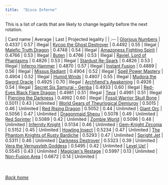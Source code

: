 ```yaml
---
title:  "Disco Inferno"
---
```


This is a list of cards that are likely to change legality before the next rotation.

| Card name | Average | Last | Projected legality |
| :-- |
[Glorious Numbers](https://db.ygoprodeck.com/card/?search=Glorious%20Numbers) | 0.4337 | 0.57 | Illegal |
[Kycoo the Ghost Destroyer](https://db.ygoprodeck.com/card/?search=Kycoo%20the%20Ghost%20Destroyer) | 0.4492 | 0.55 | Illegal |
[Malefic Truth Dragon](https://db.ygoprodeck.com/card/?search=Malefic%20Truth%20Dragon) | 0.4748 | 0.54 | Illegal |
[Amazoness Fighting Spirit](https://db.ygoprodeck.com/card/?search=Amazoness%20Fighting%20Spirit) | 0.4766 | 0.53 | Illegal |
[Buten](https://db.ygoprodeck.com/card/?search=Buten) | 0.4766 | 0.53 | Illegal |
[Raviel, Lord of Phantasms](https://db.ygoprodeck.com/card/?search=Raviel,%20Lord%20of%20Phantasms) | 0.4826 | 0.53 | Illegal |
[Stardust Re-Spark](https://db.ygoprodeck.com/card/?search=Stardust%20Re-Spark) | 0.4826 | 0.53 | Illegal |
[Inferno Hammer](https://db.ygoprodeck.com/card/?search=Inferno%20Hammer) | 0.4870 | 0.57 | Illegal |
[Instant Fusion](https://db.ygoprodeck.com/card/?search=Instant%20Fusion) | 0.4889 | 0.56 | Illegal |
[Missus Radiant](https://db.ygoprodeck.com/card/?search=Missus%20Radiant) | 0.4904 | 0.52 | Illegal |
[Spell Power Mastery](https://db.ygoprodeck.com/card/?search=Spell%20Power%20Mastery) | 0.4904 | 0.52 | Illegal |
[Humid Winds](https://db.ygoprodeck.com/card/?search=Humid%20Winds) | 0.4907 | 0.55 | Illegal |
[Mudora the Sword Oracle](https://db.ygoprodeck.com/card/?search=Mudora%20the%20Sword%20Oracle) | 0.4925 | 0.70 | Illegal |
[Archfiend's Awakening](https://db.ygoprodeck.com/card/?search=Archfiend's%20Awakening) | 0.4926 | 0.54 | Illegal |
[Secret Six Samurai - Genba](https://db.ygoprodeck.com/card/?search=Secret%20Six%20Samurai%20-%20Genba) | 0.4933 | 0.60 | Illegal |
[Red-Eyes Black Flare Dragon](https://db.ygoprodeck.com/card/?search=Red-Eyes%20Black%20Flare%20Dragon) | 0.4981 | 0.51 | Illegal |
[Teva](https://db.ygoprodeck.com/card/?search=Teva) | 0.4981 | 0.51 | Illegal |
[Piercing the Darkness](https://db.ygoprodeck.com/card/?search=Piercing%20the%20Darkness) | 0.4992 | 0.60 | Illegal |
[Fossil Warrior Skull Bone](https://db.ygoprodeck.com/card/?search=Fossil%20Warrior%20Skull%20Bone) | 0.5011 | 0.43 | Unlimited |
[World Gears of Theurlogical Demiurgy](https://db.ygoprodeck.com/card/?search=World%20Gears%20of%20Theurlogical%20Demiurgy) | 0.5015 | 0.46 | Unlimited |
[Red Rising Dragon](https://db.ygoprodeck.com/card/?search=Red%20Rising%20Dragon) | 0.5052 | 0.44 | Unlimited |
[Giant Orc](https://db.ygoprodeck.com/card/?search=Giant%20Orc) | 0.5056 | 0.47 | Unlimited |
[Dragonmaid Sheou](https://db.ygoprodeck.com/card/?search=Dragonmaid%20Sheou) | 0.5078 | 0.49 | Unlimited |
[Red Sprinter](https://db.ygoprodeck.com/card/?search=Red%20Sprinter) | 0.5089 | 0.42 | Unlimited |
[Zombie World](https://db.ygoprodeck.com/card/?search=Zombie%20World) | 0.5096 | 0.48 | Unlimited |
[Infernity Knight](https://db.ygoprodeck.com/card/?search=Infernity%20Knight) | 0.5134 | 0.46 | Unlimited |
[Gem-Knight Zirconia](https://db.ygoprodeck.com/card/?search=Gem-Knight%20Zirconia) | 0.5152 | 0.45 | Unlimited |
[Howling Insect](https://db.ygoprodeck.com/card/?search=Howling%20Insect) | 0.5234 | 0.47 | Unlimited |
[The Phantom Knights of Rusty Bardiche](https://db.ygoprodeck.com/card/?search=The%20Phantom%20Knights%20of%20Rusty%20Bardiche) | 0.5293 | 0.47 | Unlimited |
[Spright Jet](https://db.ygoprodeck.com/card/?search=Spright%20Jet) | 0.5311 | 0.46 | Unlimited |
[Darkness Destroyer](https://db.ygoprodeck.com/card/?search=Darkness%20Destroyer) | 0.5323 | 0.39 | Unlimited |
[Vera the Vernusylph Goddess](https://db.ygoprodeck.com/card/?search=Vera%20the%20Vernusylph%20Goddess) | 0.5495 | 0.42 | Unlimited |
[Level Up!](https://db.ygoprodeck.com/card/?search=Level%20Up!) | 0.5545 | 0.43 | Unlimited |
[Magician's Restage](https://db.ygoprodeck.com/card/?search=Magician's%20Restage) | 0.5997 | 0.13 | Unlimited |
[Non-Fusion Area](https://db.ygoprodeck.com/card/?search=Non-Fusion%20Area) | 0.6872 | 0.14 | Unlimited |

<br>

###### [Back home](index)